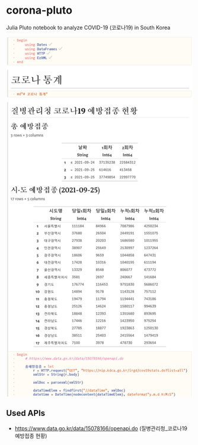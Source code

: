 # corona-pluto
Julia Pluto notebook to analyze COVID-19 (코로나19) in South Korea

![Preview Image](/img/screenshot01.png)

## Used APIs
- https://www.data.go.kr/data/15078166/openapi.do (질병관리청_코로나19 예방접종 현황)
